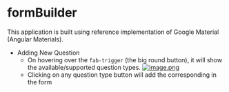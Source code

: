 # formBuilder

This application is built using reference implementation of Google Material (Angular Materials). 

 * Adding New Question
    * On hovering over the `fab-trigger` (the big round button), it will show the available/supported question types.
    [![image.png](https://s1.postimg.org/2dy0ogngu7/image.png)](https://postimg.org/image/7b6hib18mz/)
    * Clicking on any question type button will add the corresponding in the form

